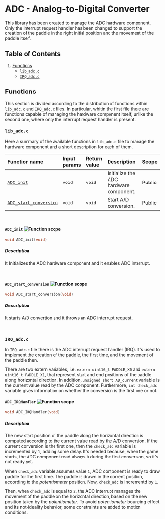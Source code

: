 # ADC - Analog-to-Digital Converter
This library has been created to manage the ADC hardware component. Only the interrupt request handler has been changed to support the creation of the paddle in the right initial position and the movement of the paddle itself.

## Table of Contents
1. [Functions](https://github.com/andrea-deluca/LANDTIGER-single-player-pong/tree/main/adc#functions)
   - [`lib_adc.c`](https://github.com/andrea-deluca/LANDTIGER-single-player-pong/tree/main/adc#lib_adcc)
   - [`IRQ_adc.c`](https://github.com/andrea-deluca/LANDTIGER-single-player-pong/tree/main/adc#IRQ_adcc)

## Functions
This section is divided according to the distribution of functions within `lib_adc.c` and `IRQ_adc.c` files. In particular, whitin the first file there are functions capable of managing the hardware component itself, unlike the second one, where only the interrupt request handler is present.

### `lib_adc.c`
Here a summary of the available functions in `lib_adc.c` file to manage the hardware component and a short description for each of them.

| Function name | Input params | Return value | Description | Scope |
|:--------------|:-------------|:-------------|:------------|:------|
| [`ADC_init`](https://github.com/andrea-deluca/LANDTIGER-single-player-pong/tree/main/adc#ADC_init-) | `void` | `void` | Initialize the ADC hardware component. | Public |
| [`ADC_start_conversion`](https://github.com/andrea-deluca/LANDTIGER-single-player-pong/tree/main/adc#ADC_start_conversion-) | `void` | `void` | Start A/D conversion. | Public |

</br>

#### `ADC_init` ![Function scope](https://img.shields.io/badge/Scope-Public-brightgreen)
```c
void ADC_init(void)
```
##### Description
It Initializes the ADC hardware component and it enables ADC interrupt.

</br>

#### `ADC_start_conversion` ![Function scope](https://img.shields.io/badge/Scope-Public-brightgreen)
```c
void ADC_start_conversion(void)
```
##### Description
It starts A/D convertion and it throws an ADC interrupt request.

</br>

### `IRQ_adc.c`
In `IRQ_adc.c` file there is the ADC interrupt request handler (IRQ). It's used to implement the creation of the paddle, the first time, and the movement of the paddle then.

There are two extern variables, i.e. `extern uint16_t PADDLE_X0` and `extern uint16_t PADDLE_X1`, that represent start and end positions of the paddle along horizontal direction. In addition, `unsigned short AD_current` variable is the current value read by the ADC component. Furthermore, `int check_adc` variable gives information on whether the conversion is the first one or not.

#### `ADC_IRQHandler` ![Function scope](https://img.shields.io/badge/Scope-Public-brightgreen)
```c
void ADC_IRQHandler(void)
```
##### Description
The new start position of the paddle along the horizontal direction is computed according to the current value read by the A/D conversion. If the current conversion is the first one, then the `check_adc` variable is incremented by `1`, adding some delay. It's needed because, when the game starts, the ADC component read always `0` during the first conversion, so it's not ready yet.

When `check_adc` variable assumes value `1`, ADC component is ready to draw paddle for the first time. The paddle is drawn in the corrent position, according to the _potentiometer_ position. Now, `check_adc` is incrementd by `1`. 

Then, when `check_adc` is equal to `2`, the ADC interrupt manages the movement of the paddle on the horizontal direction, based on the new position taken by the _potentiometer_. To avoid _potentiometer_ bouncing effect and its not-ideality behavior, some constraints are added to motion conditions.

